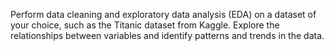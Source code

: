 Perform data cleaning and exploratory data analysis (EDA) on a dataset of your choice, such as the Titanic dataset from Kaggle. 
Explore the relationships between variables and identify patterns and trends in the data.

